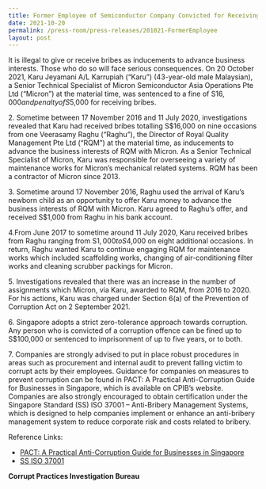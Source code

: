 ```yaml
---
title: Former Employee of Semiconductor Company Convicted for Receiving Bribes
date: 2021-10-20
permalink: /press-room/press-releases/201021-FormerEmployee
layout: post
---
```

It is illegal to give or receive bribes as inducements to advance business interests. Those who do so will face serious consequences. On 20 October 2021, Karu Jeyamani A/L Karrupiah (“Karu”) (43-year-old male Malaysian), a Senior Technical Specialist of Micron Semiconductor Asia Operations Pte Ltd (“Micron”) at the material time, was sentenced to a fine of S$16,000 and penalty of S$5,000 for receiving bribes. 

2\. Sometime between 17 November 2016 and 11 July 2020, investigations revealed that Karu had received bribes totalling S$16,000 on nine occasions from one Veerasamy Raghu (“Raghu”), the Director of Royal Quality Management Pte Ltd (“RQM”) at the material time, as inducements to advance the business interests of RQM with Micron. As a Senior Technical Specialist of Micron, Karu was responsible for overseeing a variety of maintenance works for Micron’s mechanical related systems. RQM has been a contractor of Micron since 2013.

3\. Sometime around 17 November 2016, Raghu used the arrival of Karu’s newborn child as an opportunity to offer Karu money to advance the business interests of RQM with Micron. Karu agreed to Raghu’s offer, and received S$1,000 from Raghu in his bank account. 

4\.From June 2017 to sometime around 11 July 2020, Karu received bribes from Raghu ranging from S$1,000 to S$4,000 on eight additional occasions. In return, Raghu wanted Karu to continue engaging RQM for maintenance works which included scaffolding works, changing of air-conditioning filter works and cleaning scrubber packings for Micron. 

5\. Investigations revealed that there was an increase in the number of assignments which Micron, via Karu, awarded to RQM, from 2016 to 2020. For his actions, Karu was charged under Section 6(a) of the Prevention of Corruption Act on 2 September 2021. 

6\. Singapore adopts a strict zero-tolerance approach towards corruption. Any person who is convicted of a corruption offence can be fined up to S$100,000 or sentenced to imprisonment of up to five years, or to both.

7\. Companies are strongly advised to put in place robust procedures in areas such as procurement and internal audit to prevent falling victim to corrupt acts by their employees. Guidance for companies on measures to prevent corruption can be found in PACT: A Practical Anti-Corruption Guide for Businesses in Singapore, which is available on CPIB’s website. Companies are also strongly encouraged to obtain certification under the Singapore Standard (SS) ISO 37001 – Anti-Bribery Management Systems, which is designed to help companies implement or enhance an anti-bribery management system to reduce corporate risk and costs related to bribery.

Reference Links:

* [PACT: A Practical Anti-Corruption Guide for Businesses in Singapore](/research-room/publications/anti-corruption-guide-for-businesses/)<br>
* [SS ISO 37001](/research-room/publications/ss-iso-37001/)

**Corrupt Practices Investigation Bureau**